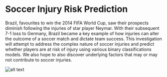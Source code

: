 # Soccer Injury Risk Prediction

Brazil, favourites to win the 2014 FIFA World Cup, saw their prospects diminish following the injuries of star player Neymar. With their subsequent 7-1 loss to Germany, Brazil became a key example of how injuries can alter the outcome of a soccer match and dictate team success. This investigation will attempt to address the complex nature of soccer injuries and predict whether players are at risk of injury using various binary classifications models. We also hope to also discover underlying factors that may or may not contribute to soccer injuries. 

![alt text](https://www.denverpost.com/wp-content/uploads/2018/07/c4889a81c7884e7f9296abe22b6c7d83.jpg?w=640)
